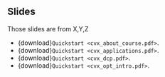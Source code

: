 ## Slides

Those slides are from X,Y,Z

* {download}`Quickstart <cvx_about_course.pdf>`.
* {download}`Quickstart <cvx_applications.pdf>`.
* {download}`Quickstart <cvx_dcp.pdf>`.
* {download}`Quickstart <cvx_opt_intro.pdf>`.
